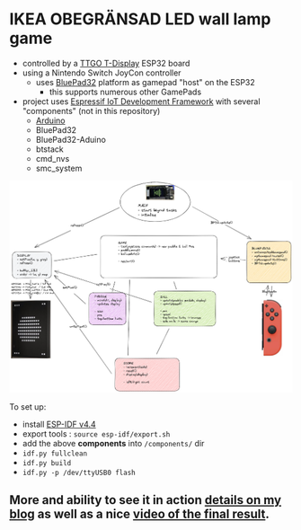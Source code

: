 # IKEA OBEGRÄNSAD LED wall lamp game

- controlled by a [TTGO T-Display](https://github.com/Xinyuan-LilyGO/TTGO-T-Display) ESP32 board
- using a Nintendo Switch JoyCon controller
  - uses [BluePad32](https://github.com/ricardoquesada/bluepad32) platform as gamepad "host" on the ESP32
    - this supports numerous other GamePads
- project uses [Espressif IoT Development Framework](https://docs.espressif.com/projects/esp-idf/en/latest/esp32/get-started/index.html) with several "components" (not in this repository)
  - [Arduino](https://espressif-docs.readthedocs-hosted.com/projects/arduino-esp32/en/latest/esp-idf_component.html)
  - BluePad32
  - BluePad32-Aduino
  - btstack
  - cmd_nvs
  - smc_system

![Design](media/Design.png)

To set up:
- install [ESP-IDF v4.4](https://dl.espressif.com/dl/esp-idf/?idf=4.4)
- export tools : `source esp-idf/export.sh`
- add the above **components** into `/components/` dir
- `idf.py fullclean`
- `idf.py build`
- `idf.py -p /dev/ttyUSB0 flash`


## More and ability to see it in action [details on my blog](https://trandi.wordpress.com/2022/12/24/game-on-ikea-obergransad-led-display/) as well as a nice [video of the final result](https://trandi.wordpress.com/2023/01/23/retro-game-on-ikea-obegransad-led-display-part-2/).